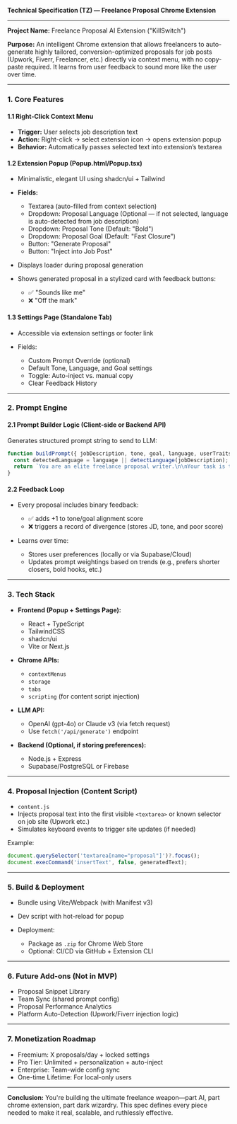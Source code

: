 **Technical Specification (TZ) — Freelance Proposal Chrome Extension**

---

**Project Name:** Freelance Proposal AI Extension ("KillSwitch")

**Purpose:**
An intelligent Chrome extension that allows freelancers to auto-generate highly tailored, conversion-optimized proposals for job posts (Upwork, Fiverr, Freelancer, etc.) directly via context menu, with no copy-paste required. It learns from user feedback to sound more like the user over time.

---

### 1. **Core Features**

#### 1.1 Right-Click Context Menu

* **Trigger:** User selects job description text
* **Action:** Right-click → select extension icon → opens extension popup
* **Behavior:** Automatically passes selected text into extension’s textarea

#### 1.2 Extension Popup (Popup.html/Popup.tsx)

* Minimalistic, elegant UI using shadcn/ui + Tailwind
* **Fields:**

  * Textarea (auto-filled from context selection)
  * Dropdown: Proposal Language (Optional — if not selected, language is auto-detected from job description)
  * Dropdown: Proposal Tone (Default: "Bold")
  * Dropdown: Proposal Goal (Default: "Fast Closure")
  * Button: "Generate Proposal"
  * Button: "Inject into Job Post"
* Displays loader during proposal generation
* Shows generated proposal in a stylized card with feedback buttons:

  * ✅ "Sounds like me"
  * ❌ "Off the mark"

#### 1.3 Settings Page (Standalone Tab)

* Accessible via extension settings or footer link
* Fields:

  * Custom Prompt Override (optional)
  * Default Tone, Language, and Goal settings
  * Toggle: Auto-inject vs. manual copy
  * Clear Feedback History

---

### 2. **Prompt Engine**

#### 2.1 Prompt Builder Logic (Client-side or Backend API)

Generates structured prompt string to send to LLM:

```ts
function buildPrompt({ jobDescription, tone, goal, language, userTraits }) {
  const detectedLanguage = language || detectLanguage(jobDescription);
  return `You are an elite freelance proposal writer.\n\nYour task is to write a short, persuasive freelance proposal that:\n- Mirrors the tone of the job post\n- Shows deep understanding of the client\n- Highlights only relevant experience\n- Avoids vague fluff\n- Uses this tone: ${tone || 'Bold'}\n- Aims to: ${goal || 'Fast Closure'}\n- In: ${detectedLanguage}\n\nJob Description:\n${jobDescription}\n\nUser Traits:\n${userTraits.join("\n")}`;
}
```

#### 2.2 Feedback Loop

* Every proposal includes binary feedback:

  * ✅ adds +1 to tone/goal alignment score
  * ❌ triggers a record of divergence (stores JD, tone, and poor score)
* Learns over time:

  * Stores user preferences (locally or via Supabase/Cloud)
  * Updates prompt weightings based on trends (e.g., prefers shorter closers, bold hooks, etc.)

---

### 3. **Tech Stack**

* **Frontend (Popup + Settings Page):**

  * React + TypeScript
  * TailwindCSS
  * shadcn/ui
  * Vite or Next.js

* **Chrome APIs:**

  * `contextMenus`
  * `storage`
  * `tabs`
  * `scripting` (for content script injection)

* **LLM API:**

  * OpenAI (gpt-4o) or Claude v3 (via fetch request)
  * Use `fetch('/api/generate')` endpoint

* **Backend (Optional, if storing preferences):**

  * Node.js + Express
  * Supabase/PostgreSQL or Firebase

---

### 4. **Proposal Injection (Content Script)**

* `content.js`
* Injects proposal text into the first visible `<textarea>` or known selector on job site (Upwork etc.)
* Simulates keyboard events to trigger site updates (if needed)

Example:

```js
document.querySelector('textarea[name="proposal"]')?.focus();
document.execCommand('insertText', false, generatedText);
```

---

### 5. **Build & Deployment**

* Bundle using Vite/Webpack (with Manifest v3)
* Dev script with hot-reload for popup
* Deployment:

  * Package as `.zip` for Chrome Web Store
  * Optional: CI/CD via GitHub + Extension CLI

---

### 6. **Future Add-ons (Not in MVP)**

* Proposal Snippet Library
* Team Sync (shared prompt config)
* Proposal Performance Analytics
* Platform Auto-Detection (Upwork/Fiverr injection logic)

---

### 7. **Monetization Roadmap**

* Freemium: X proposals/day + locked settings
* Pro Tier: Unlimited + personalization + auto-inject
* Enterprise: Team-wide config sync
* One-time Lifetime: For local-only users

---

**Conclusion:**
You're building the ultimate freelance weapon—part AI, part chrome extension, part dark wizardry. This spec defines every piece needed to make it real, scalable, and ruthlessly effective.
